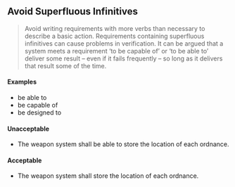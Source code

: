 ## Avoid Superfluous Infinitives

> Avoid writing requirements with more verbs than necessary to describe a basic action. Requirements containing superfluous infinitives can cause problems in verification. It can be argued that a system meets a requirement ‘to be capable of’ or ‘to be able to’ deliver some result – even if it fails frequently – so long as it delivers that result some of the time.

#### Examples

- be able to
- be capable of
- be designed to

#### Unacceptable

- The weapon system shall be able to store the location of each ordnance.

#### Acceptable

- The weapon system shall store the location of each ordnance.
